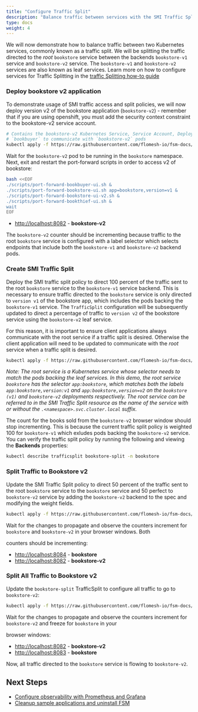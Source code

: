 ```yaml
---
title: "Configure Traffic Split"
description: "Balance traffic between services with the SMI Traffic Split API"
type: docs
weight: 4
---
```


We will now demonstrate how to balance traffic between two Kubernetes services, commonly known as a traffic split. We will be splitting the traffic directed to the *root* `bookstore` service between the backends `bookstore-v1` service and `bookstore-v2` service.  The `bookstore-v1` and `bookstore-v2` services are also known as leaf services.  Learn more on how to configure services for Traffic Splitting in the [traffic Splitting how-to guide](/guides/traffic_management/traffic_split)

### Deploy bookstore v2 application

To demonstrate usage of SMI traffic access and split policies, we will now deploy version v2 of the bookstore application (`bookstore-v2`) - remember that if you are using openshift, you must add the security context constraint to the bookstore-v2 service account.

```bash
# Contains the bookstore-v2 Kubernetes Service, Service Account, Deployment and SMI Traffic Target resource to allow
# `bookbuyer` to communicate with `bookstore-v2` pods
kubectl apply -f https://raw.githubusercontent.com/flomesh-io/fsm-docs/{{< param fsm_branch >}}/manifests/apps/bookstore-v2.yaml
```

Wait for the `bookstore-v2` pod to be running in the `bookstore` namespace. Next, exit and restart the port-forward scripts in order to access v2 of bookstore:

```bash
bash <<EOF
./scripts/port-forward-bookbuyer-ui.sh &
./scripts/port-forward-bookstore-ui.sh app=bookstore,version=v1 &
./scripts/port-forward-bookstore-ui-v2.sh &
./scripts/port-forward-bookthief-ui.sh &
wait
EOF
```

- [http://localhost:8082](http://localhost:8082) - **bookstore-v2**

The `bookstore-v2` counter should be incrementing because traffic to the root `bookstore` service is configured with a label selector which selects endpoints that include both the `bookstore-v1` and `bookstore-v2` backend pods.

### Create SMI Traffic Split

Deploy the SMI traffic split policy to direct 100 percent of the traffic sent to the root `bookstore` service to the `bookstore-v1` service backend. This is necessary to ensure traffic directed to the `bookstore` service is only directed to `version v1` of the bookstore app, which includes the pods backing the `bookstore-v1` service. The `TrafficSplit` configuration will be subsequently updated to direct a percentage of traffic to `version v2` of the bookstore service using the `bookstore-v2` leaf service.

For this reason, it is important to ensure client applications always communicate with the root service if a traffic split is desired. Otherwise the client application will need to be updated to communicate with the *root* service when a traffic split is desired.

```bash
kubectl apply -f https://raw.githubusercontent.com/flomesh-io/fsm-docs/{{< param fsm_branch >}}/manifests/split/traffic-split-v1.yaml
```

_Note: The root service is a Kubernetes service whose selector needs to match the pods backing the leaf services. In this demo, the root service `bookstore` has the selector `app:bookstore`, which matches both the labels `app:bookstore,version:v1` and `app:bookstore,version=v2` on the `bookstore (v1)` and `bookstore-v2` deployments respectively. The root service can be referred to in the SMI Traffic Split resource as the name of the service with or without the `.<namespace>.svc.cluster.local` suffix._

The count for the books sold from the `bookstore-v2` browser window should stop incrementing. This is because the current traffic split policy is weighted 100 for `bookstore-v1` which exludes pods backing the `bookstore-v2` service. You can verify the traffic split policy by running the following and viewing the **Backends** properties:

```bash
kubectl describe trafficsplit bookstore-split -n bookstore
```

### Split Traffic to Bookstore v2

Update the SMI Traffic Split policy to direct 50 percent of the traffic sent to the root `bookstore` service to the `bookstore` service and 50 perfect to `bookstore-v2` service by adding the `bookstore-v2` backend to the spec and modifying the weight fields.

```bash
kubectl apply -f https://raw.githubusercontent.com/flomesh-io/fsm-docs/{{< param fsm_branch >}}/manifests/split/traffic-split-50-50.yaml
```

Wait for the changes to propagate and observe the counters increment for `bookstore` and `bookstore-v2` in your browser windows. Both

counters should be incrementing:

- [http://localhost:8084](http://localhost:8084) - **bookstore**
- [http://localhost:8082](http://localhost:8082) - **bookstore-v2**

### Split All Traffic to Bookstore v2

Update the `bookstore-split` TrafficSplit to configure all traffic to go to `bookstore-v2`:

```bash
kubectl apply -f https://raw.githubusercontent.com/flomesh-io/fsm-docs/{{< param fsm_branch >}}/manifests/split/traffic-split-v2.yaml
```

Wait for the changes to propagate and observe the counters increment for `bookstore-v2` and freeze for `bookstore` in your

browser windows:

- [http://localhost:8082](http://localhost:8082) - **bookstore-v2**
- [http://localhost:8083](http://localhost:8084) - **bookstore**

Now, all traffic directed to the `bookstore` service is flowing to `bookstore-v2`.

## Next Steps

- [Configure observability with Prometheus and Grafana](/getting_started/observability/)
- [Cleanup sample applications and uninstall FSM](/getting_started/cleanup/)

